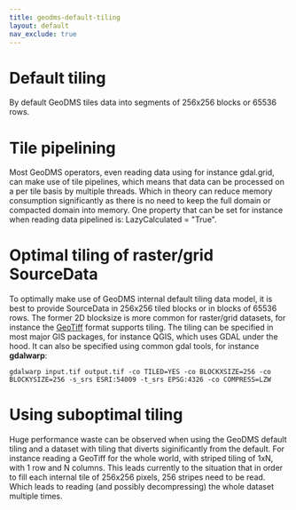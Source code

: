 ```yaml
---
title: geodms-default-tiling
layout: default
nav_exclude: true
---
```

# Default tiling
By default GeoDMS tiles data into segments of 256x256 blocks or 65536 rows.

# Tile pipelining
Most GeoDMS operators, even reading data using for instance gdal.grid, can make use of tile pipelines, which means that data can be processed on a per tile basis by multiple threads. Which in theory can reduce memory consumption significantly as there is no need to keep the full domain or compacted domain into memory. One property that can be set for instance when reading data pipelined is: LazyCalculated = "True".

# Optimal tiling of raster/grid SourceData
To optimally make use of GeoDMS internal default tiling data model, it is best to provide SourceData in 256x256 tiled blocks or in blocks of 65536 rows. The former 2D blocksize is more common for raster/grid datasets, for instance the [GeoTiff](https://gdal.org/drivers/raster/gtiff.html) format supports tiling. The tiling can be specified in most major GIS packages, for instance QGIS, which uses GDAL under the hood. It can also be specified using common gdal tools, for instance **gdalwarp**:

```
gdalwarp input.tif output.tif -co TILED=YES -co BLOCKXSIZE=256 -co BLOCKYSIZE=256 -s_srs ESRI:54009 -t_srs EPSG:4326 -co COMPRESS=LZW
```

# Using suboptimal tiling
Huge performance waste can be observed when using the GeoDMS default tiling and a dataset with tiling that diverts siginificantly from the default. For instance reading a GeoTiff for the whole world, with striped tiling of 1xN, with 1 row and N columns. This leads currently to the situation that in order to fill each internal tile of 256x256 pixels, 256 stripes need to be read. Which leads to reading (and possibly decompressing) the whole dataset multiple times. 